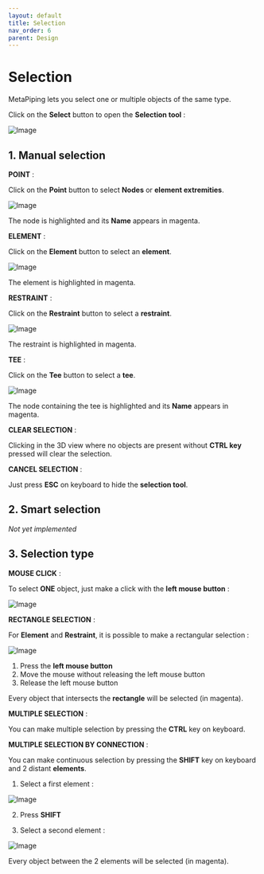 ```yaml
---
layout: default
title: Selection
nav_order: 6
parent: Design
---
```


# Selection

MetaPiping lets you select one or multiple objects of the same type.

Click on the **Select** button to open the **Selection tool** :

![Image](../Images/Selection1.jpg)

## 1. Manual selection

**POINT** :

Click on the **Point** button to select **Nodes** or **element extremities**.

![Image](../Images/Selection2.jpg)

The node is highlighted and its **Name** appears in magenta.

**ELEMENT** :

Click on the **Element** button to select an **element**.

![Image](../Images/Selection3.jpg)

The element is highlighted in magenta.

**RESTRAINT** :

Click on the **Restraint** button to select a **restraint**.

![Image](../Images/Selection4.jpg)

The restraint is highlighted in magenta.

**TEE** :

Click on the **Tee** button to select a **tee**.

![Image](../Images/Selection5.jpg)

The node containing the tee is highlighted and its **Name** appears in magenta.

**CLEAR SELECTION** :

Clicking in the 3D view where no objects are present without **CTRL key** pressed will clear the selection.
  
**CANCEL SELECTION** :

Just press **ESC** on keyboard to hide the **selection tool**.

## 2. Smart selection

*Not yet implemented*

## 3. Selection type

**MOUSE CLICK** :

To select **ONE** object, just make a click with the **left mouse button** :

![Image](../Images/MouseLeft.jpg)

**RECTANGLE SELECTION** :

For **Element** and **Restraint**, it is possible to make a rectangular selection :

![Image](../Images/Selection6.jpg)

1. Press the **left mouse button**
2. Move the mouse without releasing the left mouse button
3. Release the left mouse button

Every object that intersects the **rectangle** will be selected (in magenta).

**MULTIPLE SELECTION** :

You can make multiple selection by pressing the **CTRL** key on keyboard.

**MULTIPLE SELECTION BY CONNECTION** :

You can make continuous selection by pressing the **SHIFT** key on keyboard and 2 distant **elements**.

1. Select a first element :

![Image](../Images/Selection7.jpg)

2. Press **SHIFT**

3. Select a second element :

![Image](../Images/Selection8.jpg)

Every object between the 2 elements will be selected (in magenta).